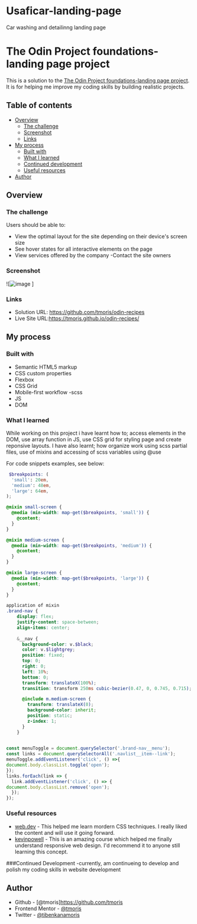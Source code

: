 # Usaficar-landing-page
 Car washing and detailinng landing page

# The Odin Project foundations-landing page project

This is a solution to the [The Odin Project foundations-landing page project](https://www.https://www.theodinproject.com/lessons/foundations-landing-page). It is for helping me improve my coding skills by building realistic projects. 

## Table of contents

- [Overview](#overview)
  - [The challenge](#the-challenge)
  - [Screenshot](#screenshot)
  - [Links](#links)
- [My process](#my-process)
  - [Built with](#built-with)
  - [What I learned](#what-i-learned)
  - [Continued development](#continued-development)
  - [Useful resources](#useful-resources)
- [Author](#author)



## Overview

### The challenge

Users should be able to:

- View the optimal layout for the site depending on their device's screen size
- See hover states for all interactive elements on the page
- View services offered by the company
-Contact the site owners 

### Screenshot

![![image](https://user-images.githubusercontent.com/57036823/181718677-839b9bd4-33d9-4002-b474-7da252958549.png)
]

### Links

- Solution URL: https://github.com/tmoris/odin-recipes
- Live Site URL:https://tmoris.github.io/odin-recipes/

## My process

### Built with

- Semantic HTML5 markup
- CSS custom properties
- Flexbox
- CSS Grid
- Mobile-first workflow
-scss 
- JS
- DOM


### What I learned

While working on this project i have learnt
how to; access elements in the DOM, use array function in JS, use CSS grid for styling page  and create reponsive layouts.
I have also learnt;  how organize work using scss partial files,  use of mixins and accessing of scss variables using @use


For code snippets examples, see below:

```scss
 $breakpoints: (
  'small': 20em,
  'medium': 48em,
  'large': 64em,
);

@mixin small-screen {
  @media (min-width: map-get($breakpoints, 'small')) {
    @content;
  }
}

@mixin medium-screen {
  @media (min-width: map-get($breakpoints, 'medium')) {
    @content;
  }
}

@mixin large-screen {
  @media (min-width: map-get($breakpoints, 'large')) {
    @content;
  }
}

application of mixin
.brand-nav {
    display: flex;
    justify-content: space-between;
    align-items: center;
    
    &__nav {
      background-color: v.$black;
      color: v.$lightgrey;
      position: fixed;
      top: 0;
      right: 0;
      left: 10%;
      bottom: 0;
      transform: translateX(100%);
      transition: transform 250ms cubic-bezier(0.47, 0, 0.745, 0.715);

      @include m.medium-screen {
        transform: translateX(0);
        background-color: inherit;
        position: static;
        z-index: 1;
      }
    }
  

```
```js
const menuToggle = document.querySelector('.brand-nav__menu');
const links = document.querySelectorAll('.navlist__item--link');
menuToggle.addEventListener('click', () =>{
document.body.classList.toggle('open');
});
links.forEach(link => {
  link.addEventListener('click', () => {
document.body.classList.remove('open');
  });
});
```

### Useful resources

- [web.dev](https://web.dev/learn/css/) - This helped me learn mordern CSS techniques. I really liked the content and will use it going forward.
- [kevinpowell](https://courses.kevinpowell.co/conquering-responsive-layouts) - This is an amazing course which helped me finally understand responsive web design. I'd recommend it to anyone still learning this concept.

###Continued Development
-currently, am continueing to develop and polish my coding skills in website development


## Author

- Github - [@tmoris]https://github.com/tmoris
- Frontend Mentor - [@tmoris](https://www.frontendmentor.io/profile/tmoris)
- Twitter - [@tibenkanamoris](https://www.twitter.com/tibenkanamoris)


